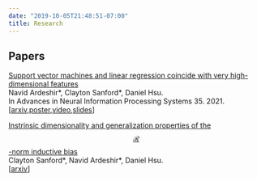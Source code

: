 ```yaml
---
date: "2019-10-05T21:48:51-07:00"
title: Research
---
```


<!--
## Research
My main research interests lie in understanding generalization properties of overparameterized models using tools from applied probability, and information theory. Lately, I've been focusing on mean field description of wide neural networks and generalization capabilities of wide networks in various regimes. 
-->

## Papers

[Support vector machines and linear regression coincide with very high-dimensional features](https://papers.nips.cc/paper/2021/file/26d4b4313a7e5828856bc0791fca39a2-Paper.pdf) \
Navid Ardeshir\*, Clayton Sanford\*, Daniel Hsu. \
In Advances in Neural Information Processing Systems 35. 2021.
[[arxiv](https://arxiv.org/abs/2105.14084),[poster](/files/SVM_NeurIPS.pdf),[video](https://slideslive.com/38968209),[slides](/files/SVM=OLS.pdf)]

[Instrinsic dimensionality and generalization properties of the $$\mathcal{R}$$-norm inductive bias](https://arxiv.org/pdf/2206.05317.pdf) \
Clayton Sanford\*, Navid Ardeshir\*, Daniel Hsu. \
[[arxiv](https://arxiv.org/pdf/2206.05317.pdf)]
